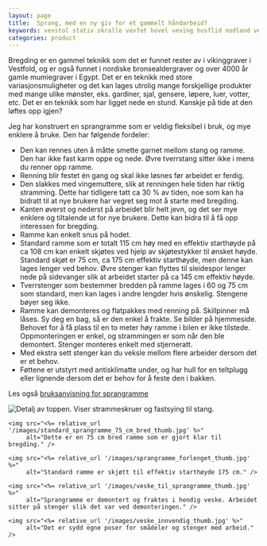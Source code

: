 ```yaml
---
layout: page
title:  Sprang, med en ny giv for et gammelt håndarbeid?
keywords: vevstol stativ skralle vevfot hovel veving husflid nodland vev produksjon
categories: product
---
```


<p class="block">
  Bregding er en gammel teknikk som det er funnet
  rester av i vikinggraver i Vestfold,
  og er også funnet i nordiske bronsealdergraver
  og over 4000 år gamle mumiegraver i Egypt.
  Det er en teknikk med store variasjonsmuligheter
  og det kan lages utrolig mange forskjellige produkter med mange
  ulike mønster, eks. gardiner, sjal, gensere, løpere, luer, votter, etc.
  Det er en teknikk som har ligget nede en stund.
  Kanskje på tide at den løftes opp igjen?
</p>

<p class="block">
  Jeg har konstruert en sprangramme som er veldig fleksibel i bruk,
  og mye enklere å bruke. Den har følgende fordeler:
</p>

<div class="content">
  <ul>
    <li>
      Den kan rennes uten å måtte smette garnet mellom stang og ramme.
      Den har ikke fast karm oppe og nede.
      Øvre tverrstang sitter ikke i mens du renner opp ramme.
    </li>
    <li>
      Renning blir festet én gang og skal ikke løsnes før arbeidet er ferdig.
    </li>
    <li>
      Den slakkes med vingemuttere,
      slik at renningen hele tiden har riktig stramming.
      Dette har tidligere tatt ca 30 % av tiden,
      noe som kan ha bidratt til at nye brukere
      har vegret seg mot å starte med bregding.
    </li>
    <li>
      Kanten øverst og nederst på arbeidet blir helt jevn,
      og det ser mye enklere og tiltalende ut for nye brukere.
      Dette kan bidra til å få opp interessen for bregding.
    </li>
    <li>
      Ramme kan enkelt snus på hodet.
    </li>
    <li>
      Standard ramme som er totalt 115 cm høy med en effektiv starthøyde på
      ca 108 cm kan enkelt skjøtes ved hjelp av skjøtestykker til ønsket høyde.
      Standard skjøt er 75 cm, ca 175 cm effektiv starthøyde,
      men denne kan lages lenger ved behov.
      Øvre stenger kan flyttes til sleidespor lenger nede på sidevanger
      slik at arbeidet starter på ca 145 cm effektiv høyde.
    </li>
    <li>
      Tverrstenger som bestemmer bredden på ramme lages i 60
      og 75 cm som standard,
      men kan lages i andre lengder hvis ønskelig. Stengene bøyer seg ikke.
    </li>
    <li>
      Ramme kan demonteres og flatpakkes med renning på.
      Skillpinner må låses. Sy deg en bag, så er den enkel å frakte.
      Se bilder på hjemmeside.
      Behovet for å få plass til en to meter høy ramme i bilen er ikke tilstede.
      Oppmonteringen er enkel, og strammingen er som når den ble demontert.
      Stenger monteres enkelt med stjerneratt.
    </li>
    <li>
      Med ekstra sett stenger kan du veksle mellom flere
      arbeider dersom det er et behov.
    </li>
    <li>
      Føttene er utstyrt med antisklimatte under,
      og har hull for en teltplugg eller lignende
      dersom det er behov for å feste den i bakken.
    </li>
  </ul>
</div>

<p class="block">
  Les også
  <a href="<%= relative_url 'bruksanvisning_sprangramme' %>">bruksanvisning for sprangramme</a>
</p>

<div class="columns">
  <div class="column">
    <img src="<%= relative_url '/images/sprangramme_justering_thumb.jpg' %>"
         alt="Detalj av toppen. Viser strammeskruer og fastsying til stang." />

    <img src="<%= relative_url '/images/standard_sprangramme_75_cm_bred_thumb.jpg' %>"
         alt="Dette er en 75 cm bred ramme som er gjort klar til bregding." />

    <img src="<%= relative_url '/images/sprangramme_forlenget_thumb.jpg' %>"
         alt="Standard ramme er skjøtt til effektiv starthøyde 175 cm." />

    <img src="<%= relative_url '/images/veske_til_sprangramme_thumb.jpg' %>"
         alt="Sprangramme er demontert og fraktes i hendig veske. Arbeidet sitter på stenger slik det var ved demonteringen." />

    <img src="<%= relative_url '/images/veske_innvendig_thumb.jpg' %>"
         alt="Det er sydd egne poser for smådeler og stenger med arbeid." />
  </div>
</div>
